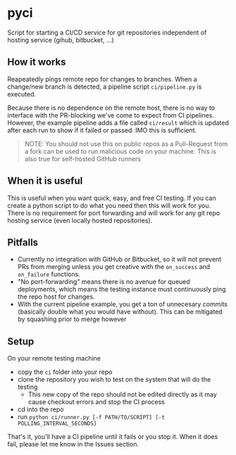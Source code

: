 # pyci
Script for starting a CI/CD service for git repositories independent of hosting service (gihub, bitbucket, ...)

## How it works
Reapeatedly pings remote repo for changes to branches. When a change/new branch is detected, a pipeline script `ci/pipeline.py` is executed.

Because there is no dependence on the remote host, there is no way to interface with the PR-blocking we've come to expect from CI pipelines. However, the example pipeline adds a file called `ci/result` which is updated after each run to show if it failed or passed. IMO this is sufficient.

> NOTE: You should not use this on public repos as a Pull-Request from a fork can be used to run malicious code on your machine. This is also true for self-hosted GitHub runners

## When it is useful
This is useful when you want quick, easy, and free CI testing. If you can create a python script to do what you need then this will work for you. There is no requirement for port forwarding and will work for any git repo hosting service (even locally hosted repositories).

## Pitfalls
* Currently no integration with GitHub or Bitbucket, so it will not prevent PRs from merging unless you get creative with the `on_success` and `on_failure` functions.
* "No port-forwarding" means there is no avenue for queued deployments, which means the testing instance must continuously ping the repo host for changes.
* With the current pipeline example, you get a ton of unnecesary commits (basically double what you would have without). This can be mitigated by squashing prior to merge however

## Setup
On your remote testing machine
* copy the `ci` folder into your repo
* clone the repository you wish to test on the system that will do the testing
  * This new copy of the repo should not be edited directly as it may cause checkout errors and stop the CI process
* cd into the repo
* run `python ci/runner.py [-f PATH/TO/SCRIPT] [-t POLLING_INTERVAL_SECONDS]`

That's it, you'll have a CI pipeline until it fails or you stop it. When it does fail, please let me know in the Issues section.
